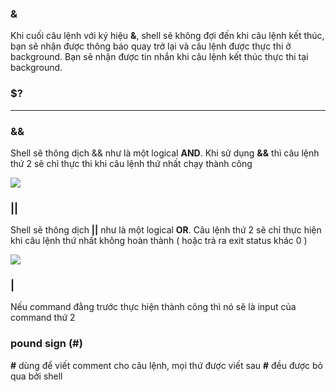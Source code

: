 ### &

Khi cuối câu lệnh với ký hiệu **&**, shell sẽ không đợi đến khi câu lệnh kết thúc, bạn sẽ nhận được thông báo quay trở lại và câu lệnh được thực thi ở background. Bạn sẽ nhận được tin nhắn khi câu lệnh kết thúc thực thi tại background.

### $?

---------

### &&

Shell sẽ thông dịch && như là một logical **AND**. Khi sử dụng **&&** thì câu lệnh thứ 2 sẽ chỉ thực thi khi câu lệnh thứ nhất chạy thành công

<img src="https://github.com/vinhvt2704/Images/blob/master/%26%26.PNG">

### ||

Shell sẽ thông dịch **||** như là một logical **OR**. Câu lệnh thứ 2 sẽ chỉ thực hiện khi câu lệnh thứ nhất không hoàn thành ( hoặc trả ra exit status khác 0 )

<img src="https://github.com/vinhvt2704/Images/blob/master/OR.PNG">

### |

Nếu command đằng trước thực hiện thành công thì nó sẽ là input của command thứ 2

### pound sign (#)

**#** dùng để viết comment cho câu lệnh, mọi thứ được viết sau **#** đều được bỏ qua bởi shell


